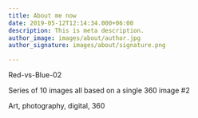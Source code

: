 ```yaml
---
title: About me now
date: 2019-05-12T12:14:34.000+06:00
description: This is meta description.
author_image: images/about/author.jpg
author_signature: images/about/signature.png

---
```

Red-vs-Blue-02

Series of 10 images all based on a single 360 image #2

Art, photography, digital, 360